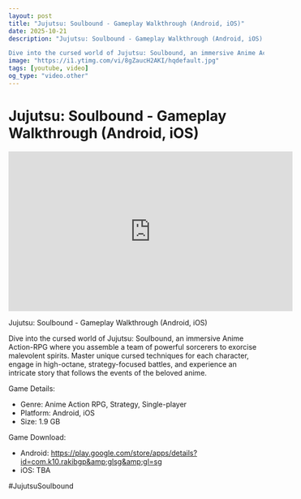 ```yaml
---
layout: post
title: "Jujutsu: Soulbound - Gameplay Walkthrough (Android, iOS)"
date: 2025-10-21
description: "Jujutsu: Soulbound - Gameplay Walkthrough (Android, iOS)

Dive into the cursed world of Jujutsu: Soulbound, an immersive Anime Action-RPG where you asse..."
image: "https://i1.ytimg.com/vi/8gZaucH2AKI/hqdefault.jpg"
tags: [youtube, video]
og_type: "video.other"
---
```


<script type="application/ld+json">
{
  "@context": "http://schema.org",
  "@type": "VideoObject",
  "name": "Jujutsu: Soulbound - Gameplay Walkthrough (Android, iOS)",
  "description": "Jujutsu: Soulbound - Gameplay Walkthrough (Android, iOS)\n\nDive into the cursed world of Jujutsu: Soulbound, an immersive Anime Action-RPG where you assemble a team of powerful sorcerers to exorcise malevolent spirits. Master unique cursed techniques for each character, engage in high-octane, strategy-focused battles, and experience an intricate story that follows the events of the beloved anime. \n\nGame Details:\n\n- Genre: Anime Action RPG, Strategy, Single-player\n- Platform: Android, iOS\n- Size: 1.9 GB \n\nGame Download:\n\n- Android: https://play.google.com/store/apps/details?id=com.k10.rakibgp&amp;glsg&amp;gl=sg\n- iOS: TBA\n\n#JujutsuSoulbound",
  "thumbnailUrl": "https://i1.ytimg.com/vi/8gZaucH2AKI/hqdefault.jpg",
  "uploadDate": "2025-10-21T21:00:09",
  "embedUrl": "https://www.youtube.com/embed/8gZaucH2AKI",
  "publisher": {
    "@type": "Person",
    "name": "Celo Zaga"
  },
  "mainEntityOfPage": {
    "@type": "WebPage",
    "@id": "https://celozaga.github.io/2025/10/21/jujutsu:-soulbound---gameplay-walkthrough-(android,-ios)-8gZaucH2AKI.html"
  },
  "duration": "PT0M0S"
}
</script>

<script type="application/ld+json">
{
  "@context": "http://schema.org",
  "@type": "BlogPosting",
  "headline": "Jujutsu: Soulbound - Gameplay Walkthrough (Android, iOS)",
  "image": "https://i1.ytimg.com/vi/8gZaucH2AKI/hqdefault.jpg",
  "publisher": {
    "@type": "Person",
    "name": "Celo Zaga"
  },
  "url": "https://celozaga.github.io/2025/10/21/jujutsu:-soulbound---gameplay-walkthrough-(android,-ios)-8gZaucH2AKI.html",
  "datePublished": "2025-10-21T21:00:09",
  "dateCreated": "2025-10-21T21:00:09",
  "dateModified": "2025-10-21T21:00:09",
  "description": "Jujutsu: Soulbound - Gameplay Walkthrough (Android, iOS)\n\nDive into the cursed world of Jujutsu: Soulbound, an immersive Anime Action-RPG where you asse...",
  "author": {
    "@type": "Person",
    "name": "Celo Zaga"
  },
  "mainEntityOfPage": {
    "@type": "WebPage",
    "@id": "https://celozaga.github.io/2025/10/21/jujutsu:-soulbound---gameplay-walkthrough-(android,-ios)-8gZaucH2AKI.html"
  }
}
</script>

<h1 class="youtube-post-title">Jujutsu: Soulbound - Gameplay Walkthrough (Android, iOS)</h1>

<iframe width="560" height="315" src="https://www.youtube.com/embed/8gZaucH2AKI" class="youtube-post-embed" frameborder="0" allowfullscreen></iframe>

<p class="youtube-post-description">Jujutsu: Soulbound - Gameplay Walkthrough (Android, iOS)

Dive into the cursed world of Jujutsu: Soulbound, an immersive Anime Action-RPG where you assemble a team of powerful sorcerers to exorcise malevolent spirits. Master unique cursed techniques for each character, engage in high-octane, strategy-focused battles, and experience an intricate story that follows the events of the beloved anime. 

Game Details:

- Genre: Anime Action RPG, Strategy, Single-player
- Platform: Android, iOS
- Size: 1.9 GB 

Game Download:

- Android: https://play.google.com/store/apps/details?id=com.k10.rakibgp&amp;glsg&amp;gl=sg
- iOS: TBA

#JujutsuSoulbound</p>
